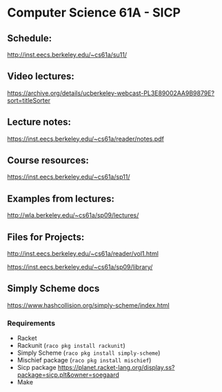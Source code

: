 # Computer Science 61A - SICP

## Schedule:
http://inst.eecs.berkeley.edu/~cs61a/su11/

## Video lectures: 
https://archive.org/details/ucberkeley-webcast-PL3E89002AA9B9879E?sort=titleSorter

## Lecture notes:
https://inst.eecs.berkeley.edu/~cs61a/reader/notes.pdf

## Course resources:
https://inst.eecs.berkeley.edu/~cs61a/sp11/

## Examples from lectures:
http://wla.berkeley.edu/~cs61a/sp09/lectures/

## Files for Projects:
http://inst.eecs.berkeley.edu/~cs61a/reader/vol1.html

https://inst.eecs.berkeley.edu/~cs61a/sp09/library/

## Simply Scheme docs
https://www.hashcollision.org/simply-scheme/index.html


### Requirements
* Racket
* Rackunit (`raco pkg install rackunit`)
* Simply Scheme (`raco pkg install simply-scheme`)
* Mischief package (`raco pkg install mischief`)
* Sicp package 
https://planet.racket-lang.org/display.ss?package=sicp.plt&owner=soegaard
* Make